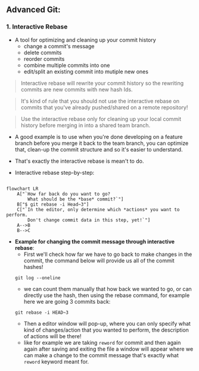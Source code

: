 ## Advanced Git:

### 1. Interactive Rebase

- A tool for optimizing and cleaning up your commit history
  - change a commit's message
  - delete commits
  - reorder commits
  - combine multiple commits into one
  - edit/split an existing commit into mutiple new ones

> Interactive rebase will rewrite your commit history so the rewriting
> commits are new commits with new hash Ids.

> It's kind of rule that you should not use the interactive rebase on
> commits that you've already pushed/shared on a remote repository!

> Use the interactive rebase only for cleaning up your local commit
> history before merging in into a shared team branch.

- A good example is to use when you're done developing on a feature
  branch before you merge it back to the team branch, you can optimize
  that, clean-up the commit structure and so it's easier to understand.

- That's exactly the interactive rebase is mean't to do.

- Interactive rebase step-by-step:

```mermaid

flowchart LR
    A["`How far back do you want to go?
        What should be the *base* commit?`"]
    B["$ git rebase -i Head~3"]
    C["`In the editor, only determine which *actions* you want to perform.
        Don't change commit data in this step, yet!`"]
    A-->B
    B-->C

```

- **Example for changing the commit message through interactive rebase**:
  - First we'll check how far we have to go back to make changes in
    the commit, the command below will provide us all of the commit hashes!
  ```
  git log --oneline
  ```
  - we can count them manually that how back we wanted to go, or can
    directly use the hash, then using the rebase command, for example
    here we are going 3 commits back:
  ```
  git rebase -i HEAD~3
  ```
  - Then a editor window will pop-up, where you can only specify what
    kind of changes/action that you wanted to perform, the description
    of actions will be there!
  - like for example we are taking `reword` for commit and then again
    again after saving and exiting the file a window will appear where
    we can make a change to the commit message that's exactly what
    `reword` keyword meant for.
